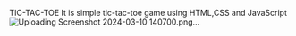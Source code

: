 TIC-TAC-TOE
It is simple tic-tac-toe game using HTML,CSS and JavaScript
![Uploading Screenshot 2024-03-10 140700.png…]()
